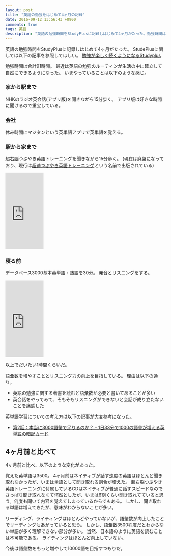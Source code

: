 ```yaml
---
layout: post
title: "英語の勉強をはじめて4ヶ月の記録"
date: 2016-09-12 13:56:43 +0900
comments: true
tags: 英語
description: "英語の勉強時間をStudyPlusに記録しはじめて4ヶ月がたった。勉強時間は合計91時間。最近は英語の勉強のルーティンが生活の中に確立して自然にできるようになった。いまやっていることは以下のような感じ。"
---
```


英語の勉強時間をStudyPlusに記録しはじめて4ヶ月がたった。
StudePlusに関しては以下の記事を参照してほしい。
[勉強が楽しく続くようになるStudyplus](/blog/2016/05/04/introduce-studyplus/)

勉強時間は合計91時間。
最近は英語の勉強のルーティンが生活の中に確立して自然にできるようになった。
いまやっていることは以下のような感じ。

### 家から駅まで

NHKのラジオ英会話(アプリ版)を聞きながら15分歩く。
アプリ版は好きな時間に聞けるので重宝している。

### 会社

休み時間にマジタンという英単語アプリで英単語を覚える。

### 駅から家まで

超右脳つぶやき英語トレーニングを聞きながら15分歩く。
(現在は廃盤になっており、現行は<a  href="https://www.amazon.co.jp/gp/product/4862801315/ref=as_li_qf_sp_asin_tl?ie=UTF8&camp=247&creative=1211&creativeASIN=4862801315&linkCode=as2&tag=syoyama-22">超速つぶやき英語トレーニング</a><img src="http://ir-jp.amazon-adsystem.com/e/ir?t=syoyama-22&l=as2&o=9&a=4862801315" width="1" height="1" border="0" alt="" style="border:none !important; margin:0px !important;" />という名前で出版されている)

<iframe src="https://rcm-fe.amazon-adsystem.com/e/cm?t=syoyama-22&o=9&p=8&l=as1&asins=4862801315&ref=qf_sp_asin_til&fc1=000000&IS2=1&lt1=_blank&m=amazon&lc1=0000FF&bc1=000000&bg1=FFFFFF&f=ifr" style="width:120px;height:240px;" scrolling="no" marginwidth="0" marginheight="0" frameborder="0"></iframe>

### 寝る前

データベース3000基本英単語・熟語を30分。
発音とリスニングをする。

<iframe src="https://rcm-fe.amazon-adsystem.com/e/cm?t=syoyama-22&o=9&p=8&l=as1&asins=4342012952&ref=tf_til&fc1=000000&IS2=1&lt1=_blank&m=amazon&lc1=0000FF&bc1=000000&bg1=FFFFFF&f=ifr" style="width:120px;height:240px;" scrolling="no" marginwidth="0" marginheight="0" frameborder="0"></iframe>

以上でだいたい1時間くらいだ。

語彙数を増やすこととリスニング力の向上を目指している。
理由は以下の通り。

- 英語の勉強に関する著書を読むと語彙数が必要と書いてあることが多い
- 英会話をやってみて、そもそもリスニングができないと会話が成り立たないことを痛感した

英単語学習についての考え方は以下の記事が大変参考になった。

* [第2話：本当に3000語彙で足りるのか？ - 1日33分で1000の語彙が増える英単語の暗記カード](http://eitango-anki.com/%E7%AC%AC2%E8%A9%B1%EF%BC%9A%E6%9C%AC%E5%BD%93%E3%81%AB3000%E8%AA%9E%E5%BD%99%E3%81%A7%E8%B6%B3%E3%82%8A%E3%82%8B%E3%81%AE%E3%81%8B%EF%BC%9F/)

## 4ヶ月前と比べて

4ヶ月前と比べ、以下のような変化があった。

覚えた英単語は3500。
4ヶ月前はネイティブが話す速度の英語はほとんど聞き取れなかったが、いまは単語として聞き取れる割合が増えた。
超右脳つぶやき英語トレーニングに付属しているCDはネイティブが普通に話すスピードなのでさっぱり聞き取れなくて愕然としたが、いまは6割くらい聞き取れてていると思う。何度も聞いて内容を覚えてしまっているからでもある。
しかし、聞き取れる単語は増えてきたが、意味がわからないことが多い。

リーディング、ライティングはほとんどやっていないが、語彙数が向上したことでリーディングもあがっていると思う。
しかし、語彙数3500程度だとわからない単語が多く理解できない部分が多い。
当然、日本語のように英語を読むことは不可能である。
ライティングはほとんど向上していない。

今後は語彙数をもっと増やして10000語を目指すつもりだ。


